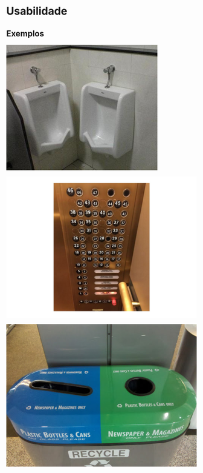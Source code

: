 # Usabilidade

## Exemplos

![Fonte: Ryan Kaverman](../.gitbook/assets/bad-usaability-toilet.jpg)

![Fonte: Jaye Hannah](../.gitbook/assets/bad-usaability-elevator.jpg)

![Fonte: Clay Delk](../.gitbook/assets/bad-usaability-trash-can.jpg)



